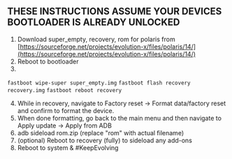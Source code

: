 ## THESE INSTRUCTIONS ASSUME YOUR DEVICES BOOTLOADER IS ALREADY UNLOCKED

1. Download super_empty, recovery, rom for polaris from [https://sourceforge.net/projects/evolution-x/files/polaris/14/](https://sourceforge.net/projects/evolution-x/files/polaris/14/)
2. Reboot to bootloader
3.
```fastboot wipe-super super_empty.img```
```fastboot flash recovery recovery.img```
```fastboot reboot recovery```

4. While in recovery, navigate to Factory reset -> Format data/factory reset and confirm to format the device.
5. When done formatting, go back to the main menu and then navigate to Apply update -> Apply from ADB
6. adb sideload rom.zip (replace "rom" with actual filename)
7. (optional) Reboot to recovery (fully) to sideload any add-ons
8. Reboot to system & #KeepEvolving

